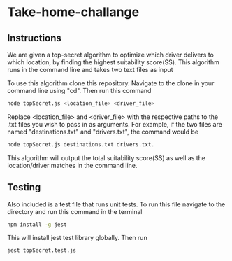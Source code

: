 # Take-home-challange

## Instructions

We are given a top-secret algorithm to optimize which driver delivers to which location, by finding the highest suitability score(SS). This algorithm runs in the command line and takes two text files as input

To use this algorithm clone this repository. Navigate to the clone in your command line using "cd". Then run this command

```bash
node topSecret.js <location_file> <driver_file>
```

Replace <location_file> and <driver_file> with the respective paths to the .txt files you wish to pass in as arguments. For example, if the two files are named "destinations.txt" and "drivers.txt", the command would be

```bash
node topSecret.js destinations.txt drivers.txt.
```

This algorithm will output the total suitability score(SS) as well as the location/driver matches in the command line.

## Testing

Also included is a test file that runs unit tests. To run this file navigate to the directory and run this command in the terminal

```bash
npm install -g jest
```

This will install jest test library globally. Then run

```bash
jest topSecret.test.js
```
